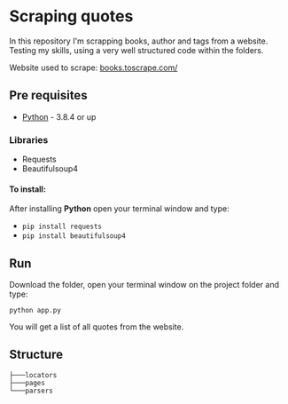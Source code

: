 # Scraping quotes

In this repository I'm scrapping books, author and tags from a website. Testing my skills, using a very well structured code within the folders.

Website used to scrape: [books.toscrape.com/](https://books.toscrape.com/)

## Pre requisites

 * [Python](https://www.python.org/downloads/) - 3.8.4 or up

 ### Libraries

 * Requests
 * Beautifulsoup4

  #### To install:
  After installing **Python** open your terminal window and type:
  - ```pip install requests```
  - ```pip install beautifulsoup4```


## Run

Download the folder, open your terminal window on the project folder and type:
```
python app.py
```

You will get a list of all quotes from the website.


## Structure

```
├───locators
├───pages
└───parsers
```

